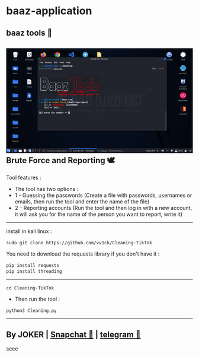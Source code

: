 # baaz-application
baaz tools 🧰 
-
<img src="/baaz.png"></img>
Brute Force and Reporting 🕊
-
Tool features :
- The tool has two options :
- 1 - Guessing the passwords (Create a file with passwords, usernames or emails, then run the tool and enter the name of the file)
- 2 - Reporting accounts (Run the tool and then log in with a new account, it will ask you for the name of the person you want to report, write it)
----------------------
install in kali linux :
<!--START_SECTION:waka-->
```
sudo git clone https://github.com/vv1ck/Cleaning-TikTok
```
<!--END_SECTION:waka-->

You need to download the requests library if you don't have it :

<!--START_SECTION:waka-->
```
pip install requests
pip install threading
```
<!--END_SECTION:waka-->
-----------------------
<!--START_SECTION:waka-->
```
cd Cleaning-TikTok
```
<!--END_SECTION:waka-->
- Then run the tool :
<!--START_SECTION:waka-->
```
python3 Cleaning.py
```
<!--END_SECTION:waka-->
---------------------
By JOKER | <a class="" href="https://www.snapchat.com/add/j0k.y?">Snapchat 👻</a> | <a class="" href="http://t.me/vv1ck">telegram 🔷</a> 
-
seee
